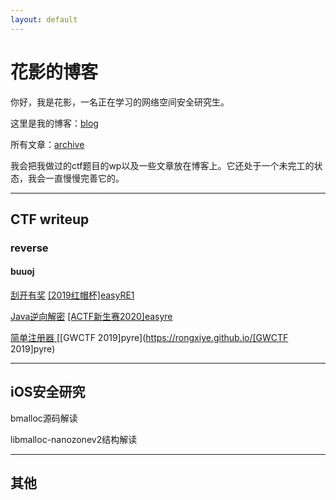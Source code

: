```yaml
---
layout: default
---
```


# 花影的博客

你好，我是花影，一名正在学习的网络空间安全研究生。

这里是我的博客：[blog](https://rongxiye.github.io/)

所有文章：[archive](https://rongxiye.github.io/archive)

我会把我做过的ctf题目的wp以及一些文章放在博客上。它还处于一个未完工的状态，我会一直慢慢完善它的。



------

## CTF writeup

### reverse

#### buuoj

[刮开有奖](https://rongxiye.github.io/刮开有奖)           [[2019红帽杯]easyRE1](https://rongxiye.github.io/[2019红帽杯]easyRE1)

[Java逆向解密](https://rongxiye.github.io/Java逆向解密)    [[ACTF新生赛2020]easyre](https://rongxiye.github.io/[ACTF新生赛2020]easyre)

[简单注册器 ](https://rongxiye.github.io/简单注册器)      [[GWCTF 2019]pyre](https://rongxiye.github.io/[GWCTF 2019]pyre)



------

## iOS安全研究

bmalloc源码解读

libmalloc-nanozonev2结构解读







------

## 其他



